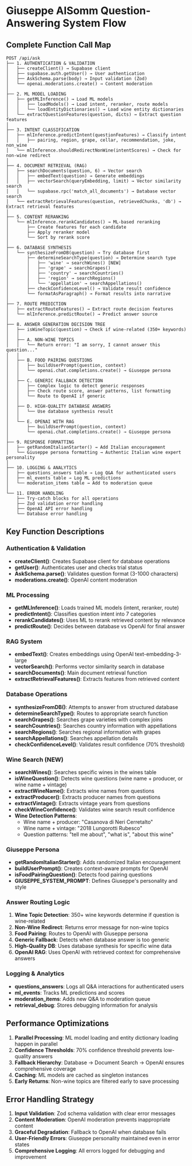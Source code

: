 # Giuseppe AISomm Question-Answering System Flow

## Complete Function Call Map

```
POST /api/ask
├── 1. AUTHENTICATION & VALIDATION
│   ├── createClient() → Supabase client
│   ├── supabase.auth.getUser() → User authentication
│   ├── AskSchema.parse(body) → Input validation (Zod)
│   └── openai.moderations.create() → Content moderation
│
├── 2. ML MODEL LOADING
│   ├── getMLInference() → Load ML models
│   │   ├── loadModels() → Load intent, reranker, route models
│   │   └── loadEntityDictionaries() → Load wine entity dictionaries
│   └── extractQuestionFeatures(question, dicts) → Extract question features
│
├── 3. INTENT CLASSIFICATION
│   ├── mlInference.predictIntent(questionFeatures) → Classify intent
│   │   ├── pairing, region, grape, cellar, recommendation, joke, non_wine
│   └── mlInference.shouldRedirectNonWine(intentScores) → Check for non-wine redirect
│
├── 4. DOCUMENT RETRIEVAL (RAG)
│   ├── searchDocuments(question, 6) → Vector search
│   │   ├── embedText(question) → Generate embeddings
│   │   ├── vectorSearch(queryEmbedding, limit) → Vector similarity search
│   │   └── supabase.rpc('match_all_documents') → Database vector search
│   └── extractRetrievalFeatures(question, retrievedChunks, 'db') → Extract retrieval features
│
├── 5. CONTENT RERANKING
│   └── mlInference.rerankCandidates() → ML-based reranking
│       ├── Create features for each candidate
│       ├── Apply reranker model
│       └── Sort by rerank score
│
├── 6. DATABASE SYNTHESIS
│   └── synthesizeFromDB(question) → Try database first
│       ├── determineSearchType(question) → Determine search type
│       │   ├── 'wine' → searchWines() [NEW]
│       │   ├── 'grape' → searchGrapes()
│       │   ├── 'country' → searchCountries()
│       │   ├── 'region' → searchRegions()
│       │   └── 'appellation' → searchAppellations()
│       ├── checkConfidenceLevel() → Validate result confidence
│       └── formatAsParagraph() → Format results into narrative
│
├── 7. ROUTE PREDICTION
│   ├── extractRouteFeatures() → Extract route decision features
│   └── mlInference.predictRoute() → Predict answer source
│
├── 8. ANSWER GENERATION DECISION TREE
│   ├── isWineTopic(question) → Check if wine-related (350+ keywords)
│   │
│   ├── A. NON-WINE TOPICS
│   │   └── Return error: "I am sorry, I cannot answer this question..."
│   │
│   ├── B. FOOD PAIRING QUESTIONS
│   │   ├── buildUserPrompt(question, context)
│   │   └── openai.chat.completions.create() → Giuseppe persona
│   │
│   ├── C. GENERIC FALLBACK DETECTION
│   │   ├── Complex logic to detect generic responses
│   │   ├── Check route score, answer patterns, list formatting
│   │   └── Route to OpenAI if generic
│   │
│   ├── D. HIGH-QUALITY DATABASE ANSWERS
│   │   └── Use database synthesis result
│   │
│   └── E. OPENAI WITH RAG
│       ├── buildUserPrompt(question, context)
│       └── openai.chat.completions.create() → Giuseppe persona
│
├── 9. RESPONSE FORMATTING
│   ├── getRandomItalianStarter() → Add Italian encouragement
│   └── Giuseppe persona formatting → Authentic Italian wine expert personality
│
├── 10. LOGGING & ANALYTICS
│   ├── questions_answers table → Log Q&A for authenticated users
│   ├── ml_events table → Log ML predictions
│   └── moderation_items table → Add to moderation queue
│
└── 11. ERROR HANDLING
    ├── Try-catch blocks for all operations
    ├── Zod validation error handling
    ├── OpenAI API error handling
    └── Database error handling
```

## Key Function Descriptions

### Authentication & Validation
- **createClient()**: Creates Supabase client for database operations
- **getUser()**: Authenticates user and checks trial status
- **AskSchema.parse()**: Validates question format (3-1000 characters)
- **moderations.create()**: OpenAI content moderation

### ML Processing
- **getMLInference()**: Loads trained ML models (intent, reranker, route)
- **predictIntent()**: Classifies question intent into 7 categories
- **rerankCandidates()**: Uses ML to rerank retrieved content by relevance
- **predictRoute()**: Decides between database vs OpenAI for final answer

### RAG System
- **embedText()**: Creates embeddings using OpenAI text-embedding-3-large
- **vectorSearch()**: Performs vector similarity search in database
- **searchDocuments()**: Main document retrieval function
- **extractRetrievalFeatures()**: Extracts features from retrieved content

### Database Operations
- **synthesizeFromDB()**: Attempts to answer from structured database
- **determineSearchType()**: Routes to appropriate search function
- **searchGrapes()**: Searches grape varieties with complex joins
- **searchCountries()**: Searches country information with appellations
- **searchRegions()**: Searches regional information with grapes
- **searchAppellations()**: Searches appellation details
- **checkConfidenceLevel()**: Validates result confidence (70% threshold)

### Wine Search (NEW)
- **searchWines()**: Searches specific wines in the wines table
- **isWineQuestion()**: Detects wine questions (wine name + producer, or wine name + vintage)
- **extractWineName()**: Extracts wine names from questions
- **extractProducer()**: Extracts producer names from questions  
- **extractVintage()**: Extracts vintage years from questions
- **checkWineConfidence()**: Validates wine search result confidence
- **Wine Detection Patterns**: 
  - Wine name + producer: "Casanova di Neri Cerretalto"
  - Wine name + vintage: "2018 Lungorotti Rubesco"
  - Question patterns: "tell me about", "what is", "about this wine"

### Giuseppe Persona
- **getRandomItalianStarter()**: Adds randomized Italian encouragement
- **buildUserPrompt()**: Creates context-aware prompts for OpenAI
- **isFoodPairingQuestion()**: Detects food pairing questions
- **GIUSEPPE_SYSTEM_PROMPT**: Defines Giuseppe's personality and style

### Answer Routing Logic
1. **Wine Topic Detection**: 350+ wine keywords determine if question is wine-related
2. **Non-Wine Redirect**: Returns error message for non-wine topics
3. **Food Pairing**: Routes to OpenAI with Giuseppe persona
4. **Generic Fallback**: Detects when database answer is too generic
5. **High-Quality DB**: Uses database synthesis for specific wine data
6. **OpenAI RAG**: Uses OpenAI with retrieved context for comprehensive answers

### Logging & Analytics
- **questions_answers**: Logs all Q&A interactions for authenticated users
- **ml_events**: Tracks ML predictions and scores
- **moderation_items**: Adds new Q&A to moderation queue
- **retrieval_debug**: Stores debugging information for analysis

## Performance Optimizations

1. **Parallel Processing**: ML model loading and entity dictionary loading happen in parallel
2. **Confidence Thresholds**: 70% confidence threshold prevents low-quality answers
3. **Fallback Hierarchy**: Database → Document Search → OpenAI ensures comprehensive coverage
4. **Caching**: ML models are cached as singleton instances
5. **Early Returns**: Non-wine topics are filtered early to save processing

## Error Handling Strategy

1. **Input Validation**: Zod schema validation with clear error messages
2. **Content Moderation**: OpenAI moderation prevents inappropriate content
3. **Graceful Degradation**: Fallback to OpenAI when database fails
4. **User-Friendly Errors**: Giuseppe personality maintained even in error states
5. **Comprehensive Logging**: All errors logged for debugging and improvement
